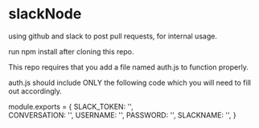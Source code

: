 # slackNode
using github and slack to post pull requests, for internal usage. 

run npm install after cloning this repo.


This repo requires that you add a file named auth.js to function properly.

auth.js should include ONLY the following code which you will need to fill out accordingly.

module.exports = {
  SLACK_TOKEN: '',  
  CONVERSATION: '',
  USERNAME: '',
  PASSWORD: '',
  SLACKNAME: '',
}
